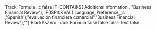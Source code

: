 <?xml version="1.0" encoding="UTF-8"?>
<CustomObject xmlns="http://soap.sforce.com/2006/04/metadata">
    <fields>
        <fullName>Track_Formula__c</fullName>
        <externalId>false</externalId>
        <formula>IF (CONTAINS( AdditionalInformation , &quot;Business Financial Review&quot;), IF(ISPICKVAL( Language_Preference__c ,&apos;Spanish&apos;),&quot;evaluación financiera comercial&quot;,&quot;Business Financial Review&quot;),&quot;&quot;)</formula>
        <formulaTreatBlanksAs>BlankAsZero</formulaTreatBlanksAs>
        <label>Track Formula</label>
        <required>false</required>
        <trackHistory>false</trackHistory>
        <trackTrending>false</trackTrending>
        <type>Text</type>
        <unique>false</unique>
    </fields>
</CustomObject>

